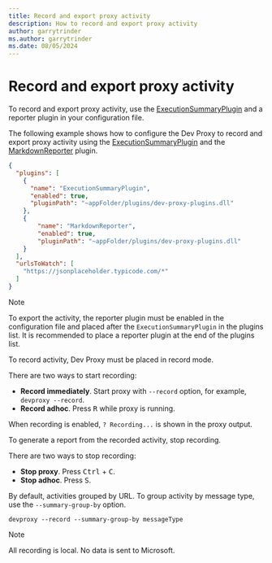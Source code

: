 ```yaml
---
title: Record and export proxy activity
description: How to record and export proxy activity
author: garrytrinder
ms.author: garrytrinder
ms.date: 08/05/2024
---
```


# Record and export proxy activity

To record and export proxy activity, use the [ExecutionSummaryPlugin](../technical-reference/executionsummaryplugin.md) and a reporter plugin in your configuration file.

The following example shows how to configure the Dev Proxy to record and export proxy activity using the [ExecutionSummaryPlugin](../technical-reference/executionsummaryplugin.md) and the [MarkdownReporter](../technical-reference/markdownreporter.md) plugin.

```json
{
  "plugins": [
    {
      "name": "ExecutionSummaryPlugin",
      "enabled": true,
      "pluginPath": "~appFolder/plugins/dev-proxy-plugins.dll"
    },
    {
        "name": "MarkdownReporter",
        "enabled": true,
        "pluginPath": "~appFolder/plugins/dev-proxy-plugins.dll"
    }
  ],
  "urlsToWatch": [
    "https://jsonplaceholder.typicode.com/*"
  ]
}
```

> [!NOTE]
> To export the activity, the reporter plugin must be enabled in the configuration file and placed after the `ExecutionSummaryPlugin` in the plugins list. It is recommended to place a reporter plugin at the end of the plugins list.

To record activity, Dev Proxy must be placed in record mode.

There are two ways to start recording:

- **Record immediately**. Start proxy with `--record` option, for example, `devproxy --record`.
- **Record adhoc**. Press <kbd>R</kbd> while proxy is running.

When recording is enabled, `? Recording...` is shown in the proxy output.

To generate a report from the recorded activity, stop recording.

There are two ways to stop recording:

- **Stop proxy**. Press <kbd>Ctrl</kbd> + <kbd>C</kbd>.
- **Stop adhoc**. Press <kbd>S</kbd>.

By default, activities grouped by URL. To group activity by message type, use the `--summary-group-by` option.

```console
devproxy --record --summary-group-by messageType
```

> [!NOTE]
> All recording is local. No data is sent to Microsoft.
